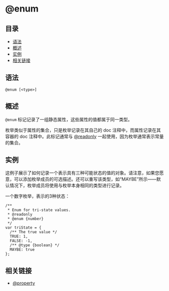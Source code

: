 <!--
title: @enum
order: 317
author: yuer
-->

# @enum

## 目录

- [语法](#语法)
- [概述](#概述)
- [实例](#实例)
- [相关链接](#相关链接)

## 语法

```
@enum [<type>]
```

## 概述

`@enum` 标记记录了一组静态属性，这些属性的值都属于同一类型。

枚举类似于属性的集合，只是枚举记录在其自己的 doc 注释中，而属性记录在其容器的 doc 注释中。此标记通常与 [@readonly](./tags-readonly.md) 一起使用，因为枚举通常表示常量的集合。

## 实例

这例子展示了如何记录一个表示具有三种可能状态的值的对象。请注意，如果您愿意，可以添加枚举成员的可选描述。还可以重写该类型，如“MAYBE”所示——默认情况下，枚举成员将使用与枚举本身相同的类型进行记录。

一个数字枚举，表示的3种状态：

```
/**
 * Enum for tri-state values.
 * @readonly
 * @enum {number}
 */
var triState = {
  /** The true value */
  TRUE: 1,
  FALSE: -1,
  /** @type {boolean} */
  MAYBE: true
};
```

## 相关链接

- [@property](./tags-property.md)

